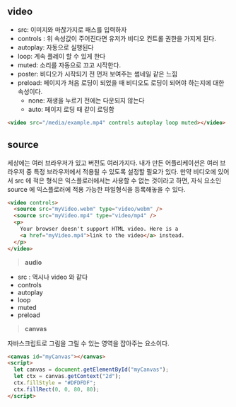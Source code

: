 ## video

- src: 이미지와 마찮가지로 패스를 입력하자
- controls : 위 속성값이 주어진다면 유저가 비디오 컨트롤 권한을 가지게 된다.
- autoplay: 자동으로 실행된다
- loop: 계속 플레이 할 수 있게 한다
- muted: 소리를 자동으로 끄고 시작한다.
- poster: 비디오가 시작되기 전 먼저 보여주는 썸네일 같은 느낌
- preload: 페이지가 처음 로딩이 되었을 때 비디오도 로딩이 되어야 하는지에 대한 속성이다.
  - none: 재생을 누르기 전에는 다운되지 않는다
  - auto: 페이지 로딩 때 같이 로딩함

```html
<video src="/media/example.mp4" controls autoplay loop muted></video>
```

## source

<p>세상에는 여러 브라우저가 있고 버전도 여러가지다. 내가 만든 어플리케이션은 여러 브라우저 중 특정 브라우저에서 적용될 수 있도록 설정할 필요가 있다. 만약 비디오에 있어서 src 에 적은 형식은 익스플로러에서는 사용할 수 없는 것이라고 하면, 자식 요소인 source 에 익스플로러에 적용 가능한 파일형식을 등록해놓을 수 있다.</p>

```html
<video controls>
  <source src="myVideo.webm" type="video/webm" />
  <source src="myVideo.mp4" type="video/mp4" />
  <p>
    Your browser doesn't support HTML video. Here is a
    <a href="myVideo.mp4">link to the video</a> instead.
  </p>
</video>
```

> **audio**

- src : 역시나 video 와 같다
- controls
- autoplay
- loop
- muted
- preload

> **canvas**

<p>자바스크립트로 그림을 그릴 수 있는 영역을 잡아주는 요소이다.</p>

```html
<canvas id="myCanvas"></canvas>
<script>
  let canvas = document.getElementById("myCanvas");
  let ctx = canvas.getContext("2d");
  ctx.fillStyle = "#DFDFDF";
  ctx.fillRect(0, 0, 80, 80);
</script>
```
